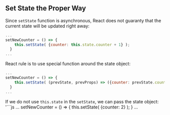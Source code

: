 ## Set State the Proper Way
Since `setState` function is asynchronous, React does not guaranty that the current state will be updated right away:
```js
...
setNewCounter = () => {
    this.setState( {counter: this.state.counter + 1} );
  }
...
```
React rule is to use special function around the state object:
```js
...
setNewCounter = () => {
    this.setState( (prevState, prevProps) => ({counter: prevState.counter + 1});
  }
...
```
If we do not use `this.state` in the `setState`, we can pass the state object:
'```js
...
setNewCounter = () => {
    this.setState( {counter: 2} );
  }
...
```
